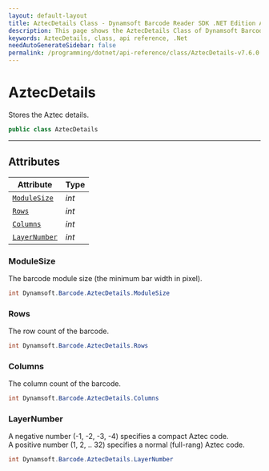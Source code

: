 ```yaml
---
layout: default-layout
title: AztecDetails Class - Dynamsoft Barcode Reader SDK .NET Edition API Reference
description: This page shows the AztecDetails Class of Dynamsoft Barcode Reader SDK .NET Edition.
keywords: AztecDetails, class, api reference, .Net
needAutoGenerateSidebar: false
permalink: /programming/dotnet/api-reference/class/AztecDetails-v7.6.0.html
---
```



# AztecDetails
Stores the Aztec details.

```csharp
public class AztecDetails
```  

---


## Attributes
  
| Attribute | Type |
|---------- | ----------- | 
| [`ModuleSize`](#modulesize) | *int* |
| [`Rows`](#rows) | *int* | 
| [`Columns`](#columns) | *int* |
| [`LayerNumber`](#layernumber) | *int* |
  
  
### ModuleSize
The barcode module size (the minimum bar width in pixel).

```csharp
int Dynamsoft.Barcode.AztecDetails.ModuleSize
```  
   
### Rows
The row count of the barcode.

```csharp
int Dynamsoft.Barcode.AztecDetails.Rows
```  

### Columns
The column count of the barcode.

```csharp
int Dynamsoft.Barcode.AztecDetails.Columns
```  

### LayerNumber
A negative number (-1, -2, -3, -4) specifies a compact Aztec code.  
A positive number (1, 2, .. 32) specifies a normal (full-rang) Aztec code.  

```csharp
int Dynamsoft.Barcode.AztecDetails.LayerNumber
```  

